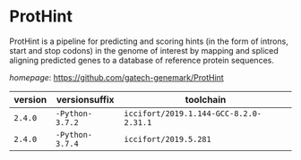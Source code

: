 # ProtHint

ProtHint is a pipeline for predicting and scoring hints (in the form of introns, start and  stop codons) in the genome of interest by mapping and spliced aligning predicted genes to a database of  reference protein sequences.

*homepage*: <https://github.com/gatech-genemark/ProtHint>

version | versionsuffix | toolchain
--------|---------------|----------
``2.4.0`` | ``-Python-3.7.2`` | ``iccifort/2019.1.144-GCC-8.2.0-2.31.1``
``2.4.0`` | ``-Python-3.7.4`` | ``iccifort/2019.5.281``
